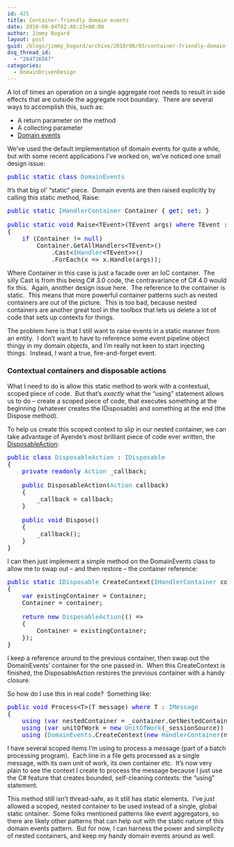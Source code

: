 ```yaml
---
id: 425
title: Container-friendly domain events
date: 2010-08-04T02:40:23+00:00
author: Jimmy Bogard
layout: post
guid: /blogs/jimmy_bogard/archive/2010/08/03/container-friendly-domain-events.aspx
dsq_thread_id:
  - "264716567"
categories:
  - DomainDrivenDesign
---
```

A lot of times an operation on a single aggregate root needs to result in side effects that are outside the aggregate root boundary.&#160; There are several ways to accomplish this, such as:

  * A return parameter on the method
  * A collecting parameter
  * [Domain events](http://www.udidahan.com/2009/06/14/domain-events-salvation/)

We’ve used the default implementation of domain events for quite a while, but with some recent applications I’ve worked on, we’ve noticed one small design issue:

<pre><span style="color: blue">public static class </span><span style="color: #2b91af">DomainEvents
</span></pre>

[](http://11011.net/software/vspaste)

It’s that big ol’ “static” piece.&#160; Domain events are then raised explicitly by calling this static method, Raise:

<pre><span style="color: blue">public static </span><span style="color: #2b91af">IHandlerContainer </span>Container { <span style="color: blue">get</span>; <span style="color: blue">set</span>; }

<span style="color: blue">public static void </span>Raise&lt;TEvent&gt;(TEvent args) <span style="color: blue">where </span>TEvent : <span style="color: #2b91af">IDomainEvent
</span>{
    <span style="color: blue">if </span>(Container != <span style="color: blue">null</span>)
        Container.GetAllHandlers&lt;TEvent&gt;()
            .Cast&lt;<span style="color: #2b91af">IHandler</span>&lt;TEvent&gt;&gt;()
            .ForEach(x =&gt; x.Handle(args));</pre>

[](http://11011.net/software/vspaste)

Where Container in this case is just a facade over an IoC container.&#160; The silly Cast is from this being C# 3.0 code, the contravariance of C# 4.0 would fix this.&#160; Again, another design issue here.&#160; The reference to the container is static.&#160; This means that more powerful container patterns such as nested containers are out of the picture.&#160; This is too bad, because nested containers are another great tool in the toolbox that lets us delete a lot of code that sets up contexts for things.

The problem here is that I still want to raise events in a static manner from an entity.&#160; I don’t want to have to reference some event pipeline object thingy in my domain objects, and I’m really not keen to start injecting things.&#160; Instead, I want a true, fire-and-forget event.

### 

### Contextual containers and disposable actions

What I need to do is allow this static method to work with a contextual, scoped piece of code.&#160; But that’s _exactly_ what the “using” statement allows us to do – create a scoped piece of code, that executes something at the beginning (whatever creates the IDisposable) and something at the end (the Dispose method).

To help us create this scoped context to slip in our nested container, we can take advantage of Ayende’s most brilliant piece of code ever written, the [DisposableAction](http://ayende.com/Blog/archive/2005/12/07/TheUltimateDisposable.aspx):

<pre><span style="color: blue">public class </span><span style="color: #2b91af">DisposableAction </span>: <span style="color: #2b91af">IDisposable
</span>{
    <span style="color: blue">private readonly </span><span style="color: #2b91af">Action </span>_callback;

    <span style="color: blue">public </span>DisposableAction(<span style="color: #2b91af">Action </span>callback)
    {
        _callback = callback;
    }

    <span style="color: blue">public void </span>Dispose()
    {
        _callback();
    }
}</pre>

[](http://11011.net/software/vspaste)

I can then just implement a simple method on the DomainEvents class to allow me to swap out – and then restore – the container reference:

<pre><span style="color: blue">public static </span><span style="color: #2b91af">IDisposable </span>CreateContext(<span style="color: #2b91af">IHandlerContainer </span>container)
{
    <span style="color: blue">var </span>existingContainer = Container;
    Container = container;

    <span style="color: blue">return new </span><span style="color: #2b91af">DisposableAction</span>(() =&gt;
    {
        Container = existingContainer;
    });
}</pre>

[](http://11011.net/software/vspaste)

I keep a reference around to the previous container, then swap out the DomainEvents’ container for the one passed in.&#160; When this CreateContext is finished, the DisposableAction restores the previous container with a handy closure.

So how do I use this in real code?&#160; Something like:

<pre><span style="color: blue">public void </span>Process&lt;T&gt;(T message) <span style="color: blue">where </span>T : <span style="color: #2b91af">IMessage
</span>{
    <span style="color: blue">using </span>(<span style="color: blue">var </span>nestedContainer = _container.GetNestedContainer())
    <span style="color: blue">using </span>(<span style="color: blue">var </span>unitOfWork = <span style="color: blue">new </span><span style="color: #2b91af">UnitOfWork</span>(_sessionSource))
    <span style="color: blue">using </span>(<span style="color: #2b91af">DomainEvents</span>.CreateContext(<span style="color: blue">new </span><span style="color: #2b91af">HandlerContainer</span>(nestedContainer)))</pre>

[](http://11011.net/software/vspaste)

I have several scoped items I’m using to process a message (part of a batch processing program).&#160; Each line in a file gets processed as a single message, with its own unit of work, its own container etc.&#160; It’s now very plain to see the context I create to process the message because I just use the C# feature that creates bounded, self-cleaning contexts: the “using” statement.

This method still isn’t thread-safe, as it still has static elements.&#160; I’ve just allowed a scoped, nested container to be used instead of a single, global static ontainer.&#160; Some folks mentioned patterns like event aggregators, so there are likely other patterns that can help out with the static nature of this domain events pattern.&#160; But for now, I can harness the power and simplicity of nested containers, and keep my handy domain events around as well.